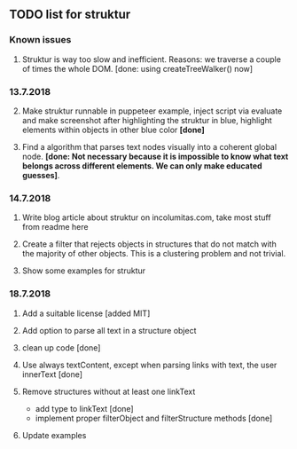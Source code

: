 ## TODO list for struktur

### Known issues

1. Struktur is way too slow and inefficient. Reasons: we traverse a couple of times the whole DOM. [done: using createTreeWalker() now]

### 13.7.2018


2. Make struktur runnable in puppeteer example, inject script via evaluate and make screenshot after highlighting the struktur in blue, highlight elements within objects in other blue color **[done]**

3. Find a algorithm that parses text nodes visually into a coherent global node. **[done: Not necessary because it is impossible to know what text belongs across different elements. We can only make educated guesses]**.


### 14.7.2018

1. Write blog article about struktur on incolumitas.com, take most stuff from readme here

2. Create a filter that rejects objects in structures that do not match with the majority of other objects. This is a clustering problem and not trivial.

3. Show some examples for struktur


### 18.7.2018

1. Add a suitable license [added MIT]

2. Add option to parse all text in a structure object

3. clean up code [done]

4. Use always textContent, except when parsing links with text, the user innerText [done]

5. Remove structures without at least one linkText
    - add type to linkText [done]
    - implement proper filterObject and filterStructure methods [done]
    
    
6. Update examples